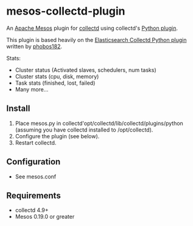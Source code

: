mesos-collectd-plugin
=====================

An [Apache Mesos](http://mesos.apache.org) plugin for [collectd](http://collectd.org) using collectd's [Python plugin](http://collectd.org/documentation/manpages/collectd-python.5.shtml).

This plugin is based heavily on the [Elasticsearch Collectd Python plugin](https://github.com/phobos182/collectd-elasticsearch) written by [phobos182](https://github.com/phobos182).

Stats:
 * Cluster status (Activated slaves, schedulers, num tasks)
 * Cluster stats (cpu, disk, memory)
 * Task stats (finished, lost, failed)
 * Many more...

Install
-------
 1. Place mesos.py in collectd'opt/collectd/lib/collectd/plugins/python (assuming you have collectd installed to /opt/collectd).
 2. Configure the plugin (see below).
 3. Restart collectd.

Configuration
-------------
 * See mesos.conf

Requirements
------------
 * collectd 4.9+
 * Mesos 0.19.0 or greater
